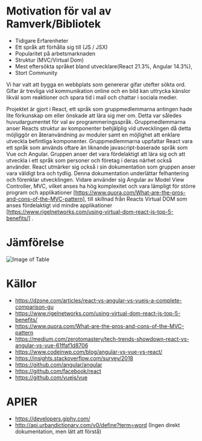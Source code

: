 # Motivation för val av Ramverk/Bibliotek

* Tidigare Erfarenheter
* Ett språk att förhålla sig till (JS / JSX)
* Popularitet på arbetsmarknaden
* Struktur (MVC/Virtual Dom)
* Mest eftersökta språket bland utvecklare(React 21.3%, Angular 14.3%),
* Stort Community


Vi har valt att bygga en webbplats som genererar gifar utefter sökta ord.
Gifar är trevliga vid kommunikation online och en bild kan uttrycka känslor likväl som reaktioner och spara tid i mail och chattar i sociala medier.

Projektet är gjort i React, ett språk som gruppmedlemmarna antingen hade lite förkunskap om eller önskade att lära sig mer om. Detta var således huvudargumentet för val av programmeringsspråk. Gruppmedlemmarna anser Reacts struktur av komponenter behjälplig vid utvecklingen då detta möjliggör en återanvändning av moduler samt en möjlighet att enklare utveckla befintliga komponenter. Gruppmedlemmarna uppfattar React vara ett språk som används oftare än liknande javascript-baserade språk som Vue och Angular. Gruppen anser det vara fördelaktigt att lära sig och att utveckla i ett språk som personer och företag i deras närhet också använder. React utmärker sig också i sin dokumentation som gruppen anser vara väldigt bra och tydlig. Denna dokumentation underlättar felhantering och förenklar utvecklingen. Vidare använder sig Angular av Model View Controller, MVC, vilket anses ha hög komplexitet och vara lämpligt för större program och applikationer [https://www.quora.com/What-are-the-pros-and-cons-of-the-MVC-pattern], till skillnad från Reacts Virtual DOM som anses fördelaktigt vid mindre applikationer [https://www.rigelnetworks.com/using-virtual-dom-react-js-top-5-benefits/] .

# Jämförelse
![Image of Table](https://i.imgur.com/YwotA6Q.png)



# Källor
* https://dzone.com/articles/react-vs-angular-vs-vuejs-a-complete-comparison-gu
* https://www.rigelnetworks.com/using-virtual-dom-react-js-top-5-benefits/
* https://www.quora.com/What-are-the-pros-and-cons-of-the-MVC-pattern
* https://medium.com/zerotomastery/tech-trends-showdown-react-vs-angular-vs-vue-61ffaf1d8706
* https://www.codeinwp.com/blog/angular-vs-vue-vs-react/
* https://insights.stackoverflow.com/survey/2018
* https://github.com/angular/angular
* https://github.com/facebook/react
* https://github.com/vuejs/vue

# APIER
* https://developers.giphy.com/
* http://api.urbandictionary.com/v0/define?term=word (Ingen direkt dokumentation, men lätt att förstå)
